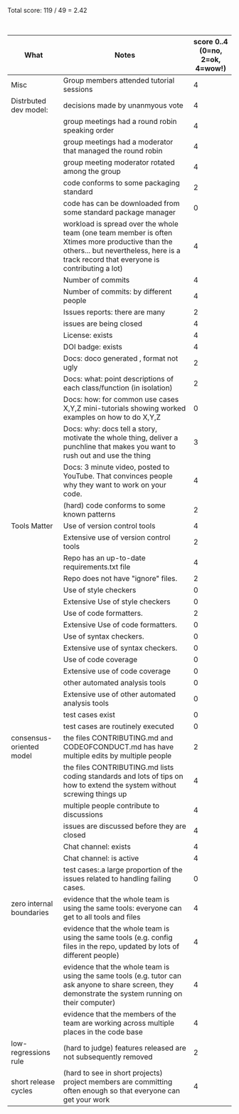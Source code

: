 Total score: 119 / 49 = 2.42

<br clear=all>

|What | Notes|score 0..4<br>(0=no, 2=ok, 4=wow!)|
|-----|------|------|
|Misc | Group members attended tutorial sessions| 4|
|Distrbuted dev model: | decisions made by unanmyous vote| 4
|| group meetings had a round robin speaking order| 4
|| group meetings had a moderator that managed the round robin| 4
|| group meeting moderator rotated among  the group| 4
|| code conforms to some packaging standard| 2
|| code has can be downloaded from some standard package manager| 0
| |workload is spread over the whole team (one team member is often Xtimes more productive than the others... but nevertheless, here is a track record that everyone is contributing a lot)| 4|
|| Number of commits| 4|
|| Number of commits: by different people| 4|
|| Issues reports: there are many| 2|
||  issues are being  closed| 4|
|| License: exists| 4|
|| DOI badge: exists | 4|
||Docs: doco generated , format not ugly | 2|
||Docs: what: point descriptions of each class/function (in isolation) | 2|
||Docs: how: for common use cases X,Y,Z mini-tutorials showing worked examples on how to do X,Y,Z| 0|
||Docs: why: docs tell a story, motivate the whole thing, deliver a punchline that makes you want to rush out and use the thing| 3|
||Docs: 3 minute video, posted to YouTube. That convinces people why they want to work on your code.| 4|
|| (hard) code conforms to some known patterns | 2
|Tools Matter| Use of version control tools| 4|
|| Extensive use of version control tools | 2|
|| Repo has an up-to-date requirements.txt file| 4|
|| Repo does not have "ignore" files.| 2|
||Use of  style checkers | 0|
||Extensive Use of  style checkers | 0|
|| Use of code  formatters. | 2|
|| Extensive Use of code  formatters. | 0|
|| Use of syntax checkers. | 0|
|| Extensive use of syntax checkers. | 0|
|| Use of code coverage | 0|
|| Extensive use of code coverage |0|
|| other automated analysis tools|0|
|| Extensive use of  other automated analysis tools|0|
|| test cases exist|0|
|| test cases are routinely executed|0|
| consensus-oriented model| the files CONTRIBUTING.md and CODEOFCONDUCT.md has have multiple edits by multiple people| 2|
| | the files CONTRIBUTING.md lists coding standards and lots of tips on how to extend the system without screwing things up| 4|
| | multiple people contribute to discussions| 4|
|| issues are discussed before they are closed| 4|
|| Chat channel: exists| 4|
|| Chat channel: is active | 4|
|| test cases:.a large proportion of the issues related to handling failing cases.|0|
| zero internal boundaries | evidence that the whole team is using the same tools: everyone can get to all tools and files| 4|
| | evidence that the whole team is using the same tools (e.g. config files in the repo, updated by lots of different people)| 4|
| | evidence that the whole team is using the same tools (e.g. tutor can ask anyone to share screen, they demonstrate the system running on their computer)| 4|
| | evidence that the members of the team are working across multiple places in the code base| 4|
| low-regressions rule | (hard to judge) features released are not subsequently removed| 2|
|short release cycles | (hard to see in short projects) project members are committing often enough so that everyone can get your work| 4|
